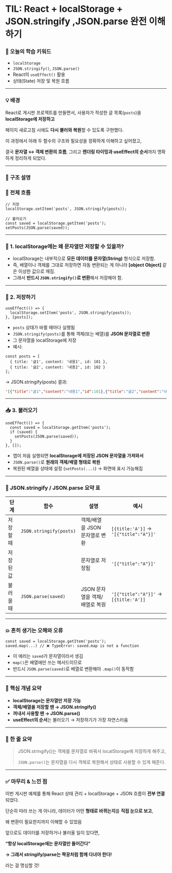 TIL: React + localStorage + JSON.stringify ,JSON.parse 완전 이해하기
===

### 🧠 오늘의 학습 키워드

- `localStorage`
- `JSON.stringify()`, `JSON.parse()`
- React의 `useEffect()` 활용
- 상태(State) 저장 및 복원 흐름

---

### 💡 배경

React로 게시판 프로젝트를 만들면서, 사용자가 작성한 글 목록(`posts`)을 **localStorage에 저장하고**

페이지 새로고침 시에도 **다시 불러와 복원**할 수 있도록 구현했다.

이 과정에서 아래 두 함수의 구조와 필요성을 정확하게 이해하고 싶어졌고,

결국 **문자열 ↔ 객체 변환의 흐름**, 그리고 **렌더링 타이밍과 useEffect의 순서**까지 명확하게 정리하게 되었다.

---

### 🧩 구조 설명

### 🔁 전체 흐름

```tsx
// 저장
localStorage.setItem('posts', JSON.stringify(posts));

// 불러오기
const saved = localStorage.getItem('posts');
setPosts(JSON.parse(saved));

```

---

### 🔐 1. localStorage에는 왜 문자열만 저장할 수 있을까?

- localStorage는 내부적으로 **모든 데이터를 문자열(String)** 형식으로 저장함.
- 즉, 배열이나 객체를 그대로 저장하면 자동 변환되는 게 아니라 **[object Object]** 같은 이상한 값으로 깨짐.
- 그래서 **반드시 `JSON.stringify()`로 변환**해서 저장해야 함.

---

### 📮 2. 저장하기

```tsx
useEffect(() => {
  localStorage.setItem('posts', JSON.stringify(posts));
}, [posts]);

```

- `posts` 상태가 바뀔 때마다 실행됨
- `JSON.stringify(posts)`를 통해 객체(또는 배열)를 **JSON 문자열로 변환**
- 그 문자열을 localStorage에 저장
- 예시:

```tsx
const posts = [
  { title: '글1', content: '내용1', id: 101 },
  { title: '글2', content: '내용2', id: 102 }
];
```

→ JSON.stringify(posts) 결과:

```json
'[{"title":"글1","content":"내용1","id":101},{"title":"글2","content":"내용2","id":102}]'
```

---

### 📥 3. 불러오기

```tsx
useEffect(() => {
  const saved = localStorage.getItem('posts');
  if (saved) {
    setPosts(JSON.parse(saved));
  }
}, []);
```

- 앱이 처음 실행되면 **localStorage에 저장된 JSON 문자열을 가져와서**
- `JSON.parse()`로 **원래의 객체/배열 형태로 복원**
- 복원된 배열을 상태에 설정 (`setPosts(...)`) → 화면에 표시 가능해짐

---

### 📌 JSON.stringify / JSON.parse 요약 표

| 단계 | 함수 | 설명 | 예시 |
| --- | --- | --- | --- |
| 저장할 때 | `JSON.stringify(posts)` | 객체/배열을 JSON 문자열로 변환 | `[{title:'A'}]` → `'[{"title":"A"}]'` |
| 저장된 값 |  | 문자열로 저장됨 | `'[{"title":"A"}]'` |
| 불러올 때 | `JSON.parse(saved)` | JSON 문자열을 객체/배열로 복원 | `'[{"title":"A"}]'` → `[{title:'A'}]` |

---

### 💥 흔히 생기는 오해와 오류

```tsx
const saved = localStorage.getItem('posts');
saved.map(...) // ❌ TypeError: saved.map is not a function
```

- 이 에러는 `saved`가 문자열이라서 생김
- `map()`은 배열에만 쓰는 메서드이므로
- 반드시 `JSON.parse(saved)`로 배열로 변환해야 `.map()`이 동작함

---

### 🧠 핵심 개념 요약

- **localStorage는 문자열만 저장 가능**
- **객체/배열을 저장할 땐 → JSON.stringify()**
- **꺼내서 사용할 땐 → JSON.parse()**
- **useEffect의 순서**는 불러오기 → 저장하기가 가장 자연스러움

---

### 📌 한 줄 요약

> JSON.stringify()는 객체를 문자열로 바꿔서 localStorage에 저장하게 해주고,
> 
> 
> `JSON.parse()`는 문자열을 다시 객체로 복원해서 상태로 사용할 수 있게 해준다.
> 

---

### ✅ 마무리 & 느낀 점

이번 게시판 예제를 통해 React 상태 관리 + localStorage + JSON 흐름이 **전부 연결**되었다.

단순히 따라 쓰는 게 아니라, 데이터가 어떤 **형태로 바뀌는지**를 **직접 눈으로 보고**,

왜 변환이 필요한지까지 이해할 수 있었음

앞으로도 데이터를 저장하거나 불러올 일이 있다면,

**“항상 localStorage에는 문자열만 들어간다”**

**→ 그래서 stringify/parse는 짝꿍처럼 함께 다녀야 한다!**

라는 걸 명심할 것!